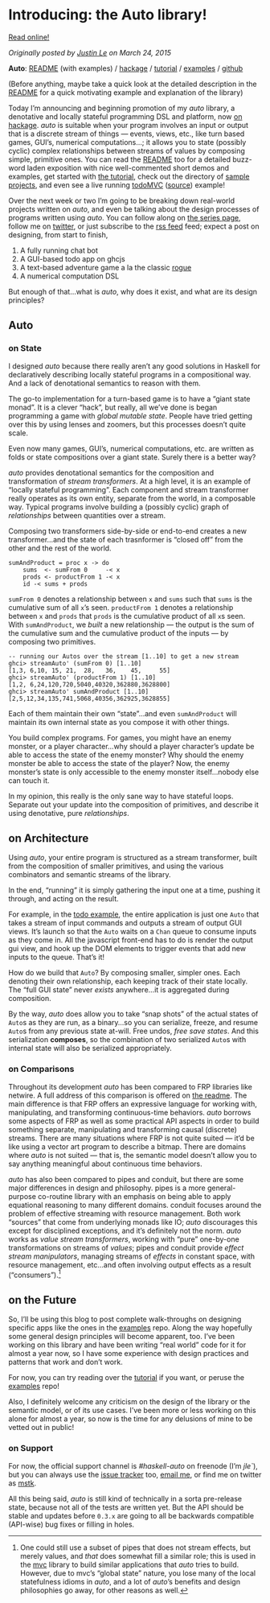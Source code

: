 Introducing: the Auto library!
==============================

[Read online!](https://blog.jle.im/entry/introducing-the-auto-library.html)

*Originally posted by [Justin Le](https://blog.jle.im/) on March 24, 2015*

**Auto**: [README](https://github.com/mstksg/auto/blob/master/README.md)
(with examples) / [hackage](http://hackage.haskell.org/package/auto) /
[tutorial](https://github.com/mstksg/auto/blob/master/tutorial/tutorial.md)
/ [examples](https://github.com/mstksg/auto-examples) /
[github](https://github.com/mstksg/auto)

(Before anything, maybe take a quick look at the detailed description in
the [README](https://github.com/mstksg/auto/blob/master/README.md) for a
quick motivating example and explanation of the library)

Today I’m announcing and beginning promotion of my *auto* library, a
denotative and locally stateful programming DSL and platform, now [on
hackage](http://hackage.haskell.org/package/auto). *auto* is suitable
when your program involves an input or output that is a discrete stream
of things — events, views, etc., like turn based games, GUI’s, numerical
computations…; it allows you to state (possibly cyclic) complex
relationships between streams of values by composing simple, primitive
ones. You can read the
[README](https://github.com/mstksg/auto/blob/master/README.md) too for a
detailed buzz-word laden exposition with nice well-commented short demos
and examples, get started with [the
tutorial](https://github.com/mstksg/auto/blob/master/tutorial/tutorial.md),
check out the directory of [sample
projects](https://github.com/mstksg/auto-examples), and even see a live
running [todoMVC](http://mstksg.github.io/auto-examples/todo/)
([source](https://github.com/mstksg/auto-examples/blob/master/src/Todo.hs))
example!

Over the next week or two I’m going to be breaking down real-world
projects written on *auto*, and even be talking about the design
processes of programs written using *auto*. You can follow along on [the
series page](http://blog.jle.im/entries/series/+all-about-auto), follow
me on [twitter](https://twitter.com/mstk "Twitter"), or just subscribe
to the [rss feed](http://blog.jle.im/rss) feed; expect a post on
designing, from start to finish,

1.  A fully running chat bot
2.  A GUI-based todo app on ghcjs
3.  A text-based adventure game a la the classic
    [rogue](http://en.wikipedia.org/wiki/Rogue_%28video_game%29)
4.  A numerical computation DSL

But enough of that…what is *auto*, why does it exist, and what are its
design principles?

Auto
----

### on State

I designed *auto* because there really aren’t any good solutions in
Haskell for declaratively describing locally stateful programs in a
compositional way. And a lack of denotational semantics to reason with
them.

The go-to implementation for a turn-based game is to have a “giant state
monad”. It is a clever “hack”, but really, all we’ve done is began
programming a game with *global mutable state*. People have tried
getting over this by using lenses and zoomers, but this processes
doesn’t quite scale.

Even now many games, GUI’s, numerical computations, etc. are written as
folds or state compositions over a giant state. Surely there is a better
way?

*auto* provides denotational semantics for the composition and
transformation of *stream transformers*. At a high level, it is an
example of “locally stateful programming”. Each component and stream
transformer really operates as its own entity, separate from the world,
in a composable way. Typical programs involve building a (possibly
cyclic) graph of *relationships* between quantities over a stream.

Composing two transformers side-by-side or end-to-end creates a new
transformer…and the state of each trasnformer is “closed off” from the
other and the rest of the world.

``` {.haskell}
sumAndProduct = proc x -> do
    sums  <- sumFrom 0     -< x
    prods <- productFrom 1 -< x
    id -< sums + prods
```

`sumFrom 0` denotes a relationship between `x` and `sums` such that
`sums` is the cumulative sum of all `x`’s seen. `productFrom 1` denotes
a relationship between `x` and `prods` that `prods` is the cumulative
product of all `x`s seen. With `sumAndProduct`, we *built* a new
relationship — the output is the sum of the cumulative sum and the
cumulative product of the inputs — by composing two primitives.

``` {.haskell}
-- running our Autos over the stream [1..10] to get a new stream
ghci> streamAuto' (sumFrom 0) [1..10]
[1,3, 6,10, 15, 21,  28,   36,    45,     55]
ghci> streamAuto' (productFrom 1) [1..10]
[1,2, 6,24,120,720,5040,40320,362880,3628800]
ghci> streamAuto' sumAndProduct [1..10]
[2,5,12,34,135,741,5068,40356,362925,3628855]
```

Each of them maintain their own “state”…and even `sumAndProduct` will
maintain its own internal state as you compose it with other things.

You build complex programs. For games, you might have an enemy monster,
or a player character…why should a player character’s update be able to
access the state of the enemy monster? Why should the enemy monster be
able to access the state of the player? Now, the enemy monster’s state
is only accessible to the enemy monster itself…nobody else can touch it.

In my opinion, this really is the only sane way to have stateful loops.
Separate out your update into the composition of primitives, and
describe it using denotative, pure *relationships*.

on Architecture
---------------

Using *auto*, your entire program is structured as a stream transformer,
built from the composition of smaller primitives, and using the various
combinators and semantic streams of the library.

In the end, “running” it is simply gathering the input one at a time,
pushing it through, and acting on the result.

For example, in the [todo
example](http://mstksg.github.io/auto-examples/todo/), the entire
application is just one `Auto` that takes a stream of input commands and
outputs a stream of output GUI views. It’s launch so that the `Auto`
waits on a `Chan` queue to consume inputs as they come in. All the
javascript front-end has to do is render the output gui view, and hook
up the DOM elements to trigger events that add new inputs to the queue.
That’s it!

How do we build that `Auto`? By composing smaller, simpler ones. Each
denoting their own relationship, each keeping track of their state
locally. The “full GUI state” never *exists* anywhere…it is aggregated
during composition.

By the way, *auto* does allow you to take “snap shots” of the actual
states of `Auto`s as they are run, as a binary…so you can serialize,
freeze, and resume `Auto`s from any previous state at-will. Free undos,
*free save states*. And this serialization **composes**, so the
combination of two serialized `Auto`s with internal state will also be
serialized appropriately.

### on Comparisons

Throughout its development *auto* has been compared to FRP libraries
like netwire. A full address of this comparison is offered on [the
readme](https://github.com/mstksg/auto#relation-to-frp). The main
difference is that FRP offers an expressive language for working with,
manipulating, and transforming continuous-time behaviors. *auto* borrows
some aspects of FRP as well as some practical API aspects in order to
build something separate, manipulating and transforming causal
(discrete) streams. There are many situations where FRP is not quite
suited — it’d be like using a vector art program to describe a bitmap.
There are domains where *auto* is not suited — that is, the semantic
model doesn’t allow you to say anything meaningful about continuous time
behaviors.

*auto* has also been compared to pipes and conduit, but there are some
major differences in design and philosophy. pipes is a more
general-purpose co-routine library with an emphasis on being able to
apply equational reasoning to many different domains. conduit focuses
around the problem of effective streaming with resource management. Both
work “sources” that come from underlying monads like IO; *auto*
discourages this except for disciplined exceptions, and it’s definitely
not the norm. *auto* works as *value stream transformers*, working with
“pure” one-by-one transformations on streams of *values*; pipes and
conduit provide *effect stream manipulators*, managing streams of
*effects* in constant space, with resource management, etc…and often
involving output effects as a result (“consumers”).[^1]

on the Future
-------------

So, I’ll be using this blog to post complete walk-throughs on designing
specific apps like the ones in the
[examples](https://github.com/mstksg/auto-examples) repo. Along the way
hopefully some general design principles will become apparent, too. I’ve
been working on this library and have been writing “real world” code for
it for almost a year now, so I have some experience with design
practices and patterns that work and don’t work.

For now, you can try reading over the
[tutorial](https://github.com/mstksg/auto/blob/master/tutorial/tutorial.md)
if you want, or peruse the
[examples](https://github.com/mstksg/auto-examples) repo!

Also, I definitely welcome any criticism on the design of the library or
the semantic model, or of its use cases. I’ve been more or less working
on this alone for almost a year, so now is the time for any delusions of
mine to be vetted out in public!

### on Support

For now, the official support channel is *\#haskell-auto* on freenode
(I’m *jle\`*), but you can always use the [issue
tracker](https://github.com/mstksg/issues) too, [email
me](mailto:justin@jle.im), or find me on twitter as
[mstk](https://twitter.com/mstk "Twitter").

All this being said, *auto* is still kind of technically in a sorta
pre-release state, because not all of the tests are written yet. But the
API should be stable and updates before `0.3.x` are going to all be
backwards compatible (API-wise) bug fixes or filling in holes.

[^1]: One could still use a subset of pipes that does not stream
    effects, but merely values, and *that* does somewhat fill a similar
    role; this is used in the
    [mvc](https://hackage.haskell.org/package/mvc) library to build
    similar applications that *auto* tries to build. However, due to
    mvc’s “global state” nature, you lose many of the local statefulness
    idioms in *auto*, and a lot of *auto*’s benefits and design
    philosophies go away, for other reasons as well.
